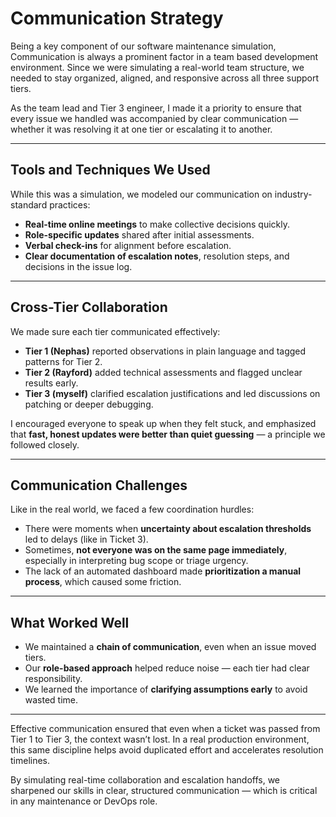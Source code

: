 # Communication Strategy

Being a key component of our software maintenance simulation, Communication is always a prominent factor in a team based development environment. Since we were simulating a real-world team structure, we needed to stay organized, aligned, and responsive across all three support tiers.

As the team lead and Tier 3 engineer, I made it a priority to ensure that every issue we handled was accompanied by clear communication — whether it was resolving it at one tier or escalating it to another.

---

## Tools and Techniques We Used

While this was a simulation, we modeled our communication on industry-standard practices:
- **Real-time online meetings** to make collective decisions quickly.
- **Role-specific updates** shared after initial assessments.
- **Verbal check-ins** for alignment before escalation.
- **Clear documentation of escalation notes**, resolution steps, and decisions in the issue log.

---

## Cross-Tier Collaboration

We made sure each tier communicated effectively:
- **Tier 1 (Nephas)** reported observations in plain language and tagged patterns for Tier 2.
- **Tier 2 (Rayford)** added technical assessments and flagged unclear results early.
- **Tier 3 (myself)** clarified escalation justifications and led discussions on patching or deeper debugging.

I encouraged everyone to speak up when they felt stuck, and emphasized that **fast, honest updates were better than quiet guessing** — a principle we followed closely.

---

## Communication Challenges

Like in the real world, we faced a few coordination hurdles:
- There were moments when **uncertainty about escalation thresholds** led to delays (like in Ticket 3).
- Sometimes, **not everyone was on the same page immediately**, especially in interpreting bug scope or triage urgency.
- The lack of an automated dashboard made **prioritization a manual process**, which caused some friction.

---

## What Worked Well

- We maintained a **chain of communication**, even when an issue moved tiers.
- Our **role-based approach** helped reduce noise — each tier had clear responsibility.
- We learned the importance of **clarifying assumptions early** to avoid wasted time.

---

Effective communication ensured that even when a ticket was passed from Tier 1 to Tier 3, the context wasn’t lost. In a real production environment, this same discipline helps avoid duplicated effort and accelerates resolution timelines.

By simulating real-time collaboration and escalation handoffs, we sharpened our skills in clear, structured communication — which is critical in any maintenance or DevOps role.
